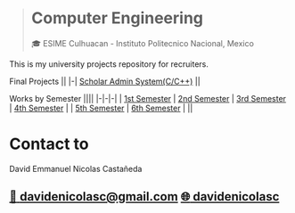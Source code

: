 > # Computer Engineering
> :mortar_board: ESIME Culhuacan - Instituto Politecnico Nacional, Mexico

This is my university projects repository for recruiters.

Final Projects
||
|-|
[Scholar Admin System(C/C++)](Projects/ScholarAdminSystem/)
||

Works by Semester
||||
|-|-|-|
| [1st Semester](1.FirstSemester/) | [2nd Semester](2.SecondSemester/) | [3rd Semester](3.ThirdSemester/) | [4th Semester](4.FourthSemester/) |
| [5th Semester](5.FifthSemester/) | [6th Semester](6.SixthSemester/) |
||

# Contact to
David Emmanuel Nicolas Castañeda

[:email: davidenicolasc@gmail.com](mailto:davidenicolasc@gmail.com)   [:globe_with_meridians: davidenicolasc](https://www.linkedin.com/in/davidenicolasc)
-